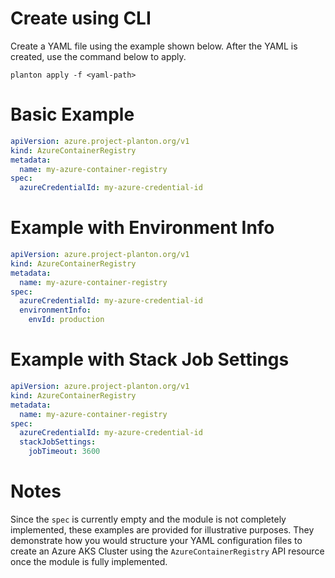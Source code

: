 # Create using CLI

Create a YAML file using the example shown below. After the YAML is created, use the command below to apply.

```shell
planton apply -f <yaml-path>
```

# Basic Example

```yaml
apiVersion: azure.project-planton.org/v1
kind: AzureContainerRegistry
metadata:
  name: my-azure-container-registry
spec:
  azureCredentialId: my-azure-credential-id
```

# Example with Environment Info

```yaml
apiVersion: azure.project-planton.org/v1
kind: AzureContainerRegistry
metadata:
  name: my-azure-container-registry
spec:
  azureCredentialId: my-azure-credential-id
  environmentInfo:
    envId: production
```

# Example with Stack Job Settings

```yaml
apiVersion: azure.project-planton.org/v1
kind: AzureContainerRegistry
metadata:
  name: my-azure-container-registry
spec:
  azureCredentialId: my-azure-credential-id
  stackJobSettings:
    jobTimeout: 3600
```

# Notes

Since the `spec` is currently empty and the module is not completely implemented, these examples are provided for illustrative purposes. They demonstrate how you would structure your YAML configuration files to create an Azure AKS Cluster using the `AzureContainerRegistry` API resource once the module is fully implemented.
